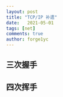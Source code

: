 ```yaml
---
layout: post
title: "TCP/IP 补遗"
date:   2021-05-01
tags: [net]
comments: true
author: forge1yc 
---
```


## 三次握手

## 四次挥手